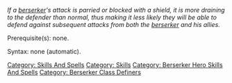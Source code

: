 *If a [berserker](:Category:_Berserkers.md "wikilink")'s attack is
parried or blocked with a shield, it is more draining to the defender
than normal, thus making it less likely they will be able to defend
against subsequent attacks from both the
[berserker](:Category:_Berserkers.md "wikilink") and his allies.*

Prerequisite(s): none.

Syntax: none (automatic).

[Category: Skills And Spells](Category:_Skills_And_Spells "wikilink")
[Category: Skills](Category:_Skills "wikilink") [Category: Berserker
Hero Skills And
Spells](Category:_Berserker_Hero_Skills_And_Spells "wikilink")
[Category: Berserker Class
Definers](Category:_Berserker_Class_Definers "wikilink")
